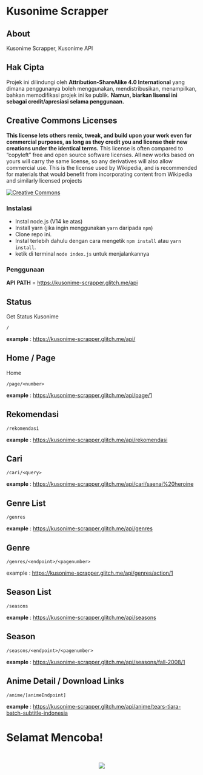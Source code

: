 # Kusonime Scrapper

## About

Kusonime Scrapper, Kusonime API

## Hak Cipta

Projek ini dilindungi oleh **Attribution-ShareAlike 4.0 International** yang dimana penggunanya boleh menggunakan, mendistribusikan, menampilkan, bahkan
memodifikasi projek ini ke publik. **Namun, biarkan lisensi ini sebagai credit/apresiasi selama penggunaan.**

## Creative Commons Licenses

**This license lets others remix, tweak, and build upon your work even for commercial purposes, as long as they credit you and license their new creations under the identical terms.** This license is often compared to “copyleft” free and open source software licenses. All new works based on yours will carry the same license, so any derivatives will also allow commercial use. This is the license used by Wikipedia, and is recommended for materials that would benefit from incorporating content from Wikipedia and similarly licensed projects

[![Creative Commons](https://i.creativecommons.org/l/by-sa/4.0/88x31.png)](https://creativecommons.org/licenses/by-sa/4.0/ "Redirect to Creative Commons")

### Instalasi

- Instal node.js (V14 ke atas)
- Install yarn (jika ingin menggunakan `yarn` daripada `npm`)
- Clone repo ini.
- Instal terlebih dahulu dengan cara mengetik `npm install` atau `yarn install`.<br>
- ketik di terminal `node index.js` untuk menjalankannya

### Penggunaan

**API** **PATH** = https://kusonime-scrapper.glitch.me/api

## Status

Get Status Kusonime

```
/
```

**example** : https://kusonime-scrapper.glitch.me/api/

## Home / Page

Home

```
/page/<number>
```

**example** : https://kusonime-scrapper.glitch.me/api/page/1

## Rekomendasi

```
/rekomendasi
```

**example** : https://kusonime-scrapper.glitch.me/api/rekomendasi

## Cari

```
/cari/<query>
```

**example** : https://kusonime-scrapper.glitch.me/api/cari/saenai%20heroine

## Genre List

```
/genres
```

**example** : https://kusonime-scrapper.glitch.me/api/genres

## Genre

```
/genres/<endpoint>/<pagenumber>
```

example : https://kusonime-scrapper.glitch.me/api/genres/action/1

## Season List

```
/seasons
```

**example** : https://kusonime-scrapper.glitch.me/api/seasons

## Season

```
/seasons/<endpoint>/<pagenumber>
```

**example** : https://kusonime-scrapper.glitch.me/api/seasons/fall-2008/1

## Anime Detail / Download Links

```
/anime/[animeEndpoint]
```

**example** : https://kusonime-scrapper.glitch.me/api/anime/tears-tiara-batch-subtitle-indonesia

<p align="center"><h1>Selamat Mencoba!</h1><br></p>
<p align="center"><img src="https://cdn.discordapp.com/attachments/795771950076133438/795832442153598986/tenor_5.gif" /></p>
